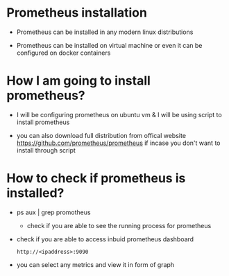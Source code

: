 # Prometheus installation 

* Prometheus can be installed in any modern linux distributions

* Prometheus can be installed on virtual machine or even it can be configured on docker containers

# How I am going to install prometheus?

* I will be configuring prometheus on ubuntu vm & I will be using script to install prometheus

* you can also download full distribution from offical website https://github.com/prometheus/prometheus if incase you don't want to install through script

# How to check if prometheus is installed?

* ps aux | grep promotheus

  - check if you are able to see the running process for prometheus

* check if you are able to access inbuid prometheus dashboard

  `http://<ipaddress>:9090`

* you can select any metrics and view it in form of graph